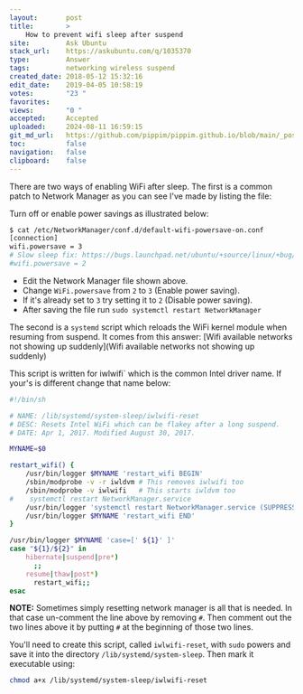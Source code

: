 ```yaml
---
layout:       post
title:        >
    How to prevent wifi sleep after suspend
site:         Ask Ubuntu
stack_url:    https://askubuntu.com/q/1035370
type:         Answer
tags:         networking wireless suspend
created_date: 2018-05-12 15:32:16
edit_date:    2019-04-05 10:58:19
votes:        "23 "
favorites:    
views:        "0 "
accepted:     Accepted
uploaded:     2024-08-11 16:59:15
git_md_url:   https://github.com/pippim/pippim.github.io/blob/main/_posts/2018/2018-05-12-How-to-prevent-wifi-sleep-after-suspend.md
toc:          false
navigation:   false
clipboard:    false
---
```


There are two ways of enabling WiFi after sleep. The first is a common patch to Network Manager as you can see I've made by listing the file:


Turn off or enable power savings as illustrated below:

``` bash
$ cat /etc/NetworkManager/conf.d/default-wifi-powersave-on.conf
[connection]
wifi.powersave = 3
# Slow sleep fix: https://bugs.launchpad.net/ubuntu/+source/linux/+bug/1670041
#wifi.powersave = 2
```

- Edit the Network Manager file shown above.
- Change `WiFi.powersave` from `2` to `3` (Enable power saving).
- If it's already set to `3` try setting it to `2` (Disable power saving).
- After saving the file run `sudo systemctl restart NetworkManager`

The second is a `systemd` script which reloads the WiFi kernel module when resuming from suspend. It comes from this answer: [Wifi available networks not showing up suddenly](Wifi available networks not showing up suddenly)

This script is written for iwlwifi` which is the common Intel driver name. If your's is different change that name below:

``` sh
#!/bin/sh

# NAME: /lib/systemd/system-sleep/iwlwifi-reset
# DESC: Resets Intel WiFi which can be flakey after a long suspend.
# DATE: Apr 1, 2017. Modified August 30, 2017.

MYNAME=$0

restart_wifi() {
    /usr/bin/logger $MYNAME 'restart_wifi BEGIN'
    /sbin/modprobe -v -r iwldvm # This removes iwlwifi too
    /sbin/modprobe -v iwlwifi   # This starts iwldvm too
#    systemctl restart NetworkManager.service
    /usr/bin/logger 'systemctl restart NetworkManager.service (SUPPRESSED)'
    /usr/bin/logger $MYNAME 'restart_wifi END'
}

/usr/bin/logger $MYNAME 'case=[' ${1}' ]'
case "${1}/${2}" in
    hibernate|suspend|pre*)
      ;;
    resume|thaw|post*)
      restart_wifi;;
esac
```

**NOTE:** Sometimes simply resetting network manager is all that is needed. In that case un-comment the line above by removing `#`. Then comment out the two lines above it by putting `#` at the beginning of those two lines.

You'll need to create this script, called `iwlwifi-reset`, with `sudo` powers and save it into the directory `/lib/systemd/system-sleep`.  Then mark it executable using:

``` bash
chmod a+x /lib/systemd/system-sleep/iwlwifi-reset
```
